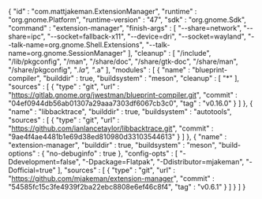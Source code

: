 {
    "id" : "com.mattjakeman.ExtensionManager",
    "runtime" : "org.gnome.Platform",
    "runtime-version" : "47",
    "sdk" : "org.gnome.Sdk",
    "command" : "extension-manager",
    "finish-args" : [
        "--share=network",
        "--share=ipc",
        "--socket=fallback-x11",
        "--device=dri",
        "--socket=wayland",
        "--talk-name=org.gnome.Shell.Extensions",
        "--talk-name=org.gnome.SessionManager"
    ],
    "cleanup" : [
        "/include",
        "/lib/pkgconfig",
        "/man",
        "/share/doc",
        "/share/gtk-doc",
        "/share/man",
        "/share/pkgconfig",
        "*.la",
        "*.a"
    ],
    "modules" : [
            {
            "name" : "blueprint-compiler",
            "builddir" : true,
            "buildsystem" : "meson",
            "cleanup" : [
                "*"
            ],
            "sources" : [
                {
                    "type" : "git",
                    "url" : "https://gitlab.gnome.org/jwestman/blueprint-compiler.git",
                    "commit" : "04ef0944db56ab01307a29aaa7303df6067cb3c0",
                    "tag" : "v0.16.0"
                }
            ]
        },
        {
            "name" : "libbacktrace",
            "builddir" : true,
            "buildsystem" : "autotools",
            "sources" : [
                {
                    "type" : "git",
                    "url" : "https://github.com/ianlancetaylor/libbacktrace.git",
                    "commit" : "9ae4f4ae4481b1e69d38ed810980d33103544613"
                }
            ]
        },
        {
            "name" : "extension-manager",
            "builddir" : true,
            "buildsystem" : "meson",
            "build-options" : {
                "no-debuginfo" : true
            },
            "config-opts" : [
                "-Ddevelopment=false",
                "-Dpackage=Flatpak",
                "-Ddistributor=mjakeman",
                "-Dofficial=true"
            ],
            "sources" : [
                {
                    "type" : "git",
                    "url" : "https://github.com/mjakeman/extension-manager",
                    "commit" : "54585fc15c3fe4939f2ba22ebc8808e6ef46c8f4",
                    "tag" : "v0.6.1"
                }
            ]
        }
    ]
}